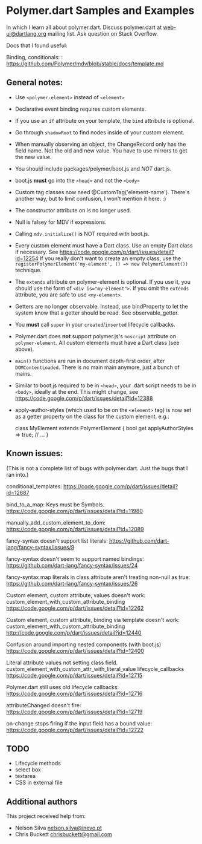 # Polymer.dart Samples and Examples

In which I learn all about polymer.dart. Discuss polymer.dart at
web-ui@dartlang.org mailing list. Ask question on Stack Overflow.

Docs that I found useful:

Binding, conditionals:
: https://github.com/Polymer/mdv/blob/stable/docs/template.md

## General notes:

* Use `<polymer-element>` instead of `<element>`

* Declarative event binding requires custom elements.

* If you use an `if` attribute on your template, the `bind` attribute
  is optional.
  
* Go through `shadowRoot` to find nodes inside of your custom element.

* When manually observing an object, the ChangeRecord only has the field name.
  Not the old and new value. You have to use mirrors to get the new value.

* You should include packages/polymer/boot.js and *NOT* dart.js.

* boot.js **must** go into the `<head>` and not the `<body>`
  
* Custom tag classes now need @CustomTag('element-name'). There's another
  way, but to limit confusion, I won't mention it here. :)
  
* The constructor attribute on <polymer-element> is no longer used.

* Null is falsey for MDV if expressions.

* Calling `mdv.initialize()` is NOT required with boot.js.

* Every custom element must have a Dart class. Use an empty Dart class
  if necessary. See https://code.google.com/p/dart/issues/detail?id=12254
  If you really don't want to create an empty class, use the
  `registerPolymerElement('my-element', () => new PolymerElement())`
  technique.
  
* The `extends` attribute on polymer-element is optional. If you use it,
  you should use the form of `<div is="my-element">`. If you omit the
  `extends` attribute, you are safe to use `<my-element>`.
  
* Getters are no longer observable. Instead, use bindProperty
  to let the system know that a getter should be read. See observable_getter.

* You **must** call `super` in your `created`/`inserted` lifecycle callbacks.

* Polymer.dart does **not** support polymer.js's `noscript` attribute on
  `polymer-element`. All custom elements must have a Dart class (see above).
  
* `main()` functions are run in document depth-first order, after
  `DOMContentLoaded`. There is no main main anymore, just a bunch of mains.
  
* Similar to boot.js required to be in `<head>`, your .dart script
  needs to be in `<body>`, ideally at the end.
  This might change, see https://code.google.com/p/dart/issues/detail?id=12388

* apply-author-styles (which used to be on the `<element>` tag) is now set
  as a getter property on the class for the custom element. e.g.:

    class MyElement extends PolymerElement {
       bool get applyAuthorStyles => true;
       // ...
    }
  
## Known issues:

(This is not a complete list of bugs with polymer.dart. Just the bugs that
I ran into.)

conditional_templates:
https://code.google.com/p/dart/issues/detail?id=12687

bind_to_a_map:
Keys must be Symbols. https://code.google.com/p/dart/issues/detail?id=11980

manually_add_custom_element_to_dom:
https://code.google.com/p/dart/issues/detail?id=12089

fancy-syntax doesn't support list literals:
https://github.com/dart-lang/fancy-syntax/issues/9

fancy-syntax doesn't seem to support named bindings:
https://github.com/dart-lang/fancy-syntax/issues/24

fancy-syntax map literals in class attribute aren't treating non-null as true:
https://github.com/dart-lang/fancy-syntax/issues/26

Custom element, custom attribute, values doesn't work:
custom_element_with_custom_attribute_binding
https://code.google.com/p/dart/issues/detail?id=12262

Custom element, custom attribute, binding via template doesn't work:
custom_element_with_custom_attribute_binding
http://code.google.com/p/dart/issues/detail?id=12440

Confusion around importing nested components (with boot.js)
https://code.google.com/p/dart/issues/detail?id=12400

Literal attribute values not setting class field.
custom_element_with_custom_attr_with_literal_value
lifecycle_callbacks
https://code.google.com/p/dart/issues/detail?id=12715

Polymer.dart still uses old lifecycle callbacks:
https://code.google.com/p/dart/issues/detail?id=12716

attributeChanged doesn't fire:
https://code.google.com/p/dart/issues/detail?id=12719

on-change stops firing if the input field has a bound value:
https://code.google.com/p/dart/issues/detail?id=12722

## TODO

* Lifecycle methods
* select box
* textarea
* CSS in external file

## Additional authors

This project received help from:

* Nelson Silva <nelson.silva@inevo.pt>
* Chris Buckett <chrisbuckett@gmail.com>

